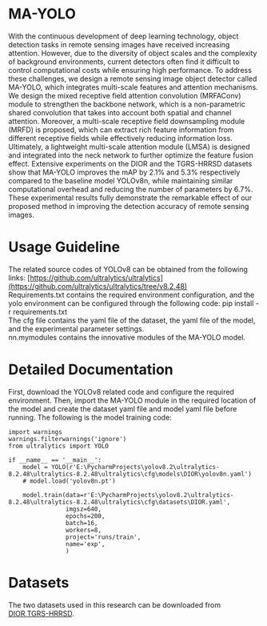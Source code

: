 MA-YOLO
===
With the continuous development of deep learning technology, object detection tasks in remote sensing images have received increasing attention. However, due to the diversity of object scales and the complexity of background environments, current detectors often find it difficult to control computational costs while ensuring high performance. To address these challenges, we design a remote sensing image object detector called MA-YOLO, which integrates multi-scale features and attention mechanisms. We design the mixed receptive field attention convolution (MRFAConv) module to strengthen the backbone network, which is a non-parametric shared convolution that takes into account both spatial and channel attention. Moreover, a multi-scale receptive field downsampling module (MRFD) is proposed, which can extract rich feature information from different receptive fields while effectively reducing information loss. Ultimately, a lightweight multi-scale attention module (LMSA) is designed and integrated into the neck network to further optimize the feature fusion effect. Extensive experiments on the DIOR and the TGRS-HRRSD datasets show that MA-YOLO improves the mAP by 2.1% and 5.3% respectively compared to the baseline model YOLOv8n, while maintaining similar computational overhead and reducing the number of parameters by 6.7%. These experimental results fully demonstrate the remarkable effect of our proposed method in improving the detection accuracy of remote sensing images.

Usage Guideline
===
The related source codes of YOLOv8 can be obtained from the following links: [https://github.com/ultralytics/ultralytics](https://github.com/ultralytics/ultralytics/tree/v8.2.48)  
Requirements.txt contains the required environment configuration, and the yolo environment can be configured through the following code: pip install -r requirements.txt  
The cfg file contains the yaml file of the dataset, the yaml file of the model, and the experimental parameter settings.  
nn.mymodules contains the innovative modules of the MA-YOLO model.

Detailed Documentation
===
First, download the YOLOv8 related code and configure the required environment. Then, import the MA-YOLO module in the required location of the model and create the dataset yaml file and model yaml file before running. The following is the model training code:  

```
import warnings  
warnings.filterwarnings('ignore')  
from ultralytics import YOLO  

if __name__ == '__main__':
    model = YOLO(r'E:\PycharmProjects\yolov8.2\ultralytics-8.2.48\ultralytics-8.2.48\ultralytics\cfg\models\DIOR\yolov8n.yaml')
    # model.load('yolov8n.pt')

    model.train(data=r'E:\PycharmProjects\yolov8.2\ultralytics-8.2.48\ultralytics-8.2.48\ultralytics\cfg\datasets\DIOR.yaml',
                imgsz=640,
                epochs=200,
                batch=16,
                workers=8,
                project='runs/train',
                name='exp',
                )
```

Datasets
===
The two datasets used in this research can be downloaded from [DIOR](https://gitcode.com/Resource-Bundle-Collection/b7f4f/overview),[TGRS-HRRSD](https://github.com/CrazyStoneonRoad/TGRS-HRRSD-Dataset).
